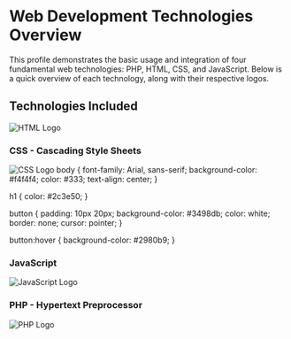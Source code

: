 # Web Development Technologies Overview

This profile demonstrates the basic usage and integration of four fundamental web technologies: PHP, HTML, CSS, and JavaScript. Below is a quick overview of each technology, along with their respective logos.

## Technologies Included
![HTML Logo](https://upload.wikimedia.org/wikipedia/commons/thumb/2/2f/HTML5_logo_2014.svg/1280px-HTML5_logo_2014.svg.png)

### CSS - Cascading Style Sheets
![CSS Logo](https://upload.wikimedia.org/wikipedia/commons/6/62/CSS3_logo.svg)
body {
    font-family: Arial, sans-serif;
    background-color: #f4f4f4;
    color: #333;
    text-align: center;
}

h1 {
    color: #2c3e50;
}

button {
    padding: 10px 20px;
    background-color: #3498db;
    color: white;
    border: none;
    cursor: pointer;
}

button:hover {
    background-color: #2980b9;
}



### JavaScript
![JavaScript Logo](https://upload.wikimedia.org/wikipedia/commons/6/6a/JavaScript-logo.png)

### PHP - Hypertext Preprocessor
![PHP Logo](https://www.php.net/images/logos/php-logo-bigger.png)

